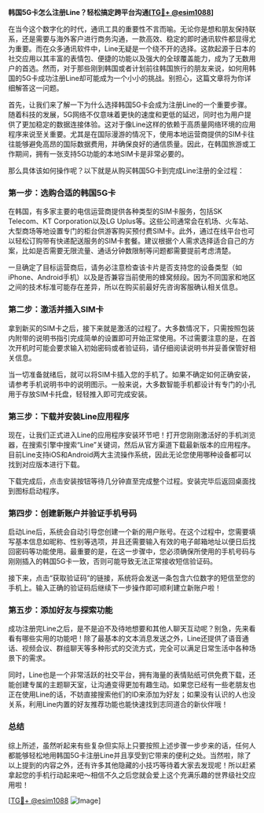 **韩国5G卡怎么注册Line？轻松搞定跨平台沟通[[TG💪+ @esim1088](https://t.me/s/esim1088)]**

在当今这个数字化的时代，通讯工具的重要性不言而喻。无论你是想和朋友保持联系，还是需要与海外客户进行商务沟通，一款高效、稳定的即时通讯软件都显得尤为重要。而在众多通讯软件中，Line无疑是一个绕不开的选择。这款起源于日本的社交应用以其丰富的表情包、便捷的功能以及强大的全球覆盖能力，成为了无数用户的首选。然而，对于那些刚到韩国或者计划前往韩国旅行的朋友来说，如何用韩国的5G卡成功注册Line却可能成为一个小小的挑战。别担心，这篇文章将为你详细解答这一问题。

首先，让我们来了解一下为什么选择韩国5G卡会成为注册Line的一个重要步骤。随着科技的发展，5G网络不仅意味着更快的速度和更低的延迟，同时也为用户提供了更加稳定的数据连接体验。这对于像Line这样的依赖于高质量网络环境的应用程序来说至关重要。尤其是在国际漫游的情况下，使用本地运营商提供的SIM卡往往能够避免高昂的国际数据费用，并确保良好的通信质量。因此，在韩国旅游或工作期间，拥有一张支持5G功能的本地SIM卡是非常必要的。

那么具体该如何操作呢？以下就是从购买韩国5G卡到完成Line注册的全过程：

### 第一步：选购合适的韩国5G卡

在韩国，有多家主要的电信运营商提供各种类型的SIM卡服务，包括SK Telecom、KT Corporation以及LG Uplus等。这些公司通常会在机场、火车站、大型商场等地设置专门的柜台供游客购买预付费SIM卡。此外，通过在线平台也可以轻松订购带有快递配送服务的SIM卡套餐。建议根据个人需求选择适合自己的方案，比如是否需要无限流量、通话分钟数限制等问题都需要提前考虑清楚。

一旦确定了目标运营商后，请务必注意检查该卡片是否支持您的设备类型（如iPhone、Android手机）以及是否兼容当前使用的蜂窝频段。因为不同国家和地区之间的技术标准可能存在差异，所以在购买前最好先咨询客服确认相关信息。

### 第二步：激活并插入SIM卡

拿到新买的SIM卡之后，接下来就是激活的过程了。大多数情况下，只需按照包装内附带的说明书指引完成简单的设置即可开始正常使用。不过需要注意的是，在首次开机时可能会要求输入初始密码或者验证码，请仔细阅读说明书并妥善保管好相关信息。

当一切准备就绪后，就可以将SIM卡插入您的手机了。如果不确定如何正确安装，请参考手机说明书中的说明图示。一般来说，大多数智能手机都设计有专门的小孔用于存放SIM卡托盘，轻轻推入即可完成安装。

### 第三步：下载并安装Line应用程序

现在，让我们正式进入Line的应用程序安装环节吧！打开您刚刚激活好的手机浏览器，在搜索引擎中搜索“Line”关键词，然后从官方渠道下载最新版本的应用程序。目前Line支持iOS和Android两大主流操作系统，因此无论您使用哪种设备都可以找到对应版本进行下载。

下载完成后，点击安装按钮等待几分钟直至完成整个过程。安装完毕后返回桌面找到图标启动程序。

### 第四步：创建新账户并验证手机号码

启动Line后，系统会自动引导您创建一个新的用户账号。在这个过程中，您需要填写基本信息如昵称、性别等选项，并且还需要输入有效的电子邮箱地址以便日后找回密码等功能使用。最重要的是，在这一步骤中，您必须确保所使用的手机号码与刚刚插入的韩国5G卡一致，否则可能导致无法正常接收短信验证码。

接下来，点击“获取验证码”的链接，系统将会发送一条包含六位数字的短信至您的手机上。输入正确的验证码后继续下一步操作即可顺利建立新账户啦！

### 第五步：添加好友与探索功能

成功注册完Line之后，是不是迫不及待地想要和其他人聊天互动呢？别急，先来看看有哪些实用的功能吧！除了最基本的文本消息发送之外，Line还提供了语音通话、视频会议、群组聊天等多种形式的交流方式，完全可以满足日常生活中各种场景下的需求。

同时，Line也是一个非常活跃的社交平台，拥有海量的表情贴纸可供免费下载，还能创建专属的主题聊天室，让沟通变得更加有趣生动。如果您已经有一些老朋友也正在使用Line的话，不妨直接搜索他们的ID来添加为好友；如果没有认识的人也没关系，利用Line内置的好友推荐功能也能快速找到志同道合的新伙伴哦！

### 总结

综上所述，虽然听起来有些复杂但实际上只要按照上述步骤一步步来的话，任何人都能够轻松地用韩国5G卡注册Line并且享受到它带来的便利之处。当然啦，除了以上提到的内容之外，还有许多其他隐藏的小技巧等待着大家去发现呢！所以赶紧拿起您的手机行动起来吧～相信不久之后您就会爱上这个充满乐趣的世界级社交应用啦！

[[TG💪+ @esim1088](https://t.me/s/esim1088) ![Image](https://i.postimg.cc/4NQfJmqS/Snipaste-2025-05-13-00-14-12.png)]